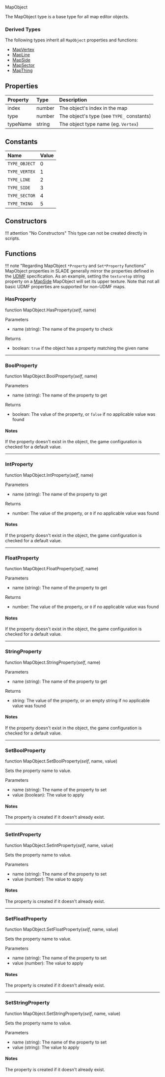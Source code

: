 <article-head>MapObject</article-head>

The <type>MapObject</type> type is a base type for all map editor objects.

### Derived Types

The following types inherit all `MapObject` properties and functions:

* <type>[MapVertex](MapVertex.md)</type>
* <type>[MapLine](MapLine.md)</type>
* <type>[MapSide](MapSide.md)</type>
* <type>[MapSector](MapSector.md)</type>
* <type>[MapThing](MapThing.md)</type>

## Properties

| Property | Type | Description |
|:---------|:-----|:------------|
<prop class="ro">index</prop>     | <type>number</type> | The object's index in the map
<prop class="ro">type</prop>      | <type>number</type> | The object's type (see `TYPE_` constants)
<prop class="ro">typeName</prop>  | <type>string</type> | The object type name (eg. `Vertex`)

## Constants

| Name | Value |
|:-----|:------|
`TYPE_OBJECT` | 0
`TYPE_VERTEX` | 1
`TYPE_LINE` | 2
`TYPE_SIDE` | 3
`TYPE_SECTOR` | 4
`TYPE_THING` | 5

## Constructors

!!! attention "No Constructors"
    This type can not be created directly in scripts.

## Functions

!!! note "Regarding MapObject `*Property` and `Set*Property` functions"
    MapObject properties in SLADE generally mirror the properties defined in the [UDMF](https://doomwiki.org/wiki/UDMF) specification. As an example, setting the `texturetop` string property on a <type>[MapSide](MapSide.md)</type> MapObject will set its upper texture. Note that not all basic UDMF properties are supported for non-UDMF maps.

### HasProperty

<fdef>function <type>MapObject</type>.<func>HasProperty</func>(<arg>*self*</arg>, <arg>name</arg>)</fdef>

<listhead>Parameters</listhead>

* <arg>name</arg> (<type>string</type>): The name of the property to check

<listhead>Returns</listhead>

* <type>boolean</type>: `true` if the object has a property matching the given <arg>name</arg>

---
### BoolProperty

<fdef>function <type>MapObject</type>.<func>BoolProperty</func>(<arg>*self*</arg>, <arg>name</arg>)</fdef>

<listhead>Parameters</listhead>

* <arg>name</arg> (<type>string</type>): The name of the property to get

<listhead>Returns</listhead>

* <type>boolean</type>: The value of the property, or `false` if no applicable value was found

#### Notes

If the property doesn't exist in the object, the game configuration is checked for a default value.

---
### IntProperty

<fdef>function <type>MapObject</type>.<func>IntProperty</func>(<arg>*self*</arg>, <arg>name</arg>)</fdef>

<listhead>Parameters</listhead>

* <arg>name</arg> (<type>string</type>): The name of the property to get

<listhead>Returns</listhead>

* <type>number</type>: The value of the property, or `0` if no applicable value was found

#### Notes

If the property doesn't exist in the object, the game configuration is checked for a default value.

---
### FloatProperty

<fdef>function <type>MapObject</type>.<func>FloatProperty</func>(<arg>*self*</arg>, <arg>name</arg>)</fdef>

<listhead>Parameters</listhead>

* <arg>name</arg> (<type>string</type>): The name of the property to get

<listhead>Returns</listhead>

* <type>number</type>: The value of the property, or `0` if no applicable value was found

#### Notes

If the property doesn't exist in the object, the game configuration is checked for a default value.

---
### StringProperty

<fdef>function <type>MapObject</type>.<func>StringProperty</func>(<arg>*self*</arg>, <arg>name</arg>)</fdef>

<listhead>Parameters</listhead>

* <arg>name</arg> (<type>string</type>): The name of the property to get

<listhead>Returns</listhead>

* <type>string</type>: The value of the property, or an empty string if no applicable value was found

#### Notes

If the property doesn't exist in the object, the game configuration is checked for a default value.

---
### SetBoolProperty

<fdef>function <type>MapObject</type>.<func>SetBoolProperty</func>(<arg>*self*</arg>, <arg>name</arg>, <arg>value</arg>)</fdef>

Sets the property <arg>name</arg> to <arg>value</arg>.

<listhead>Parameters</listhead>

* <arg>name</arg> (<type>string</type>): The name of the property to set
* <arg>value</arg> (<type>boolean</type>): The value to apply

#### Notes

The property is created if it doesn't already exist.

---
### SetIntProperty

<fdef>function <type>MapObject</type>.<func>SetIntProperty</func>(<arg>*self*</arg>, <arg>name</arg>, <arg>value</arg>)</fdef>

Sets the property <arg>name</arg> to <arg>value</arg>.

<listhead>Parameters</listhead>

* <arg>name</arg> (<type>string</type>): The name of the property to set
* <arg>value</arg> (<type>number</type>): The value to apply

#### Notes

The property is created if it doesn't already exist.

---
### SetFloatProperty

<fdef>function <type>MapObject</type>.<func>SetFloatProperty</func>(<arg>*self*</arg>, <arg>name</arg>, <arg>value</arg>)</fdef>

Sets the property <arg>name</arg> to <arg>value</arg>.

<listhead>Parameters</listhead>

* <arg>name</arg> (<type>string</type>): The name of the property to set
* <arg>value</arg> (<type>number</type>): The value to apply

#### Notes

The property is created if it doesn't already exist.

---
### SetStringProperty

<fdef>function <type>MapObject</type>.<func>SetStringProperty</func>(<arg>*self*</arg>, <arg>name</arg>, <arg>value</arg>)</fdef>

Sets the property <arg>name</arg> to <arg>value</arg>.

<listhead>Parameters</listhead>

* <arg>name</arg> (<type>string</type>): The name of the property to set
* <arg>value</arg> (<type>string</type>): The value to apply

#### Notes

The property is created if it doesn't already exist.
